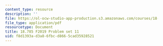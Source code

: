 ```yaml
---
content_type: resource
description: ''
file: https://ol-ocw-studio-app-production.s3.amazonaws.com/courses/18-785-number-theory-i-fall-2019/f8d1393ad3a86fbcd8665cad35928521_MIT18_785F19_pset11.pdf
file_type: application/pdf
resourcetype: Document
title: 18.785 F2019 Problem set 11
uid: f8d1393a-d3a8-6fbc-d866-5cad35928521
---
```

